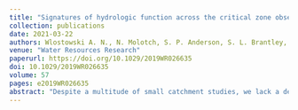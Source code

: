 ```yaml
---
title: "Signatures of hydrologic function across the critical zone observatory network"
collection: publications
date: 2021-03-22
authors: Wlostowski A. N., N. Molotch, S. P. Anderson, S. L. Brantley, J. Chorover, D. Dralle, P. Kumar, L. Li, K. A. Lohse, J. M. Mallard, J. C. McIntosh, S. F. Murphy, E. Parrish, M. Safeeq, M. Seyfried, <b>Y. Shi</b>, and C. Harman
venue: "Water Resources Research"
paperurl: https://doi.org/10.1029/2019WR026635
doi: 10.1029/2019WR026635
volume: 57
pages: e2019WR026635
abstract: "Despite a multitude of small catchment studies, we lack a deep understanding of how variations in critical zone architecture lead to variations in hydrologic states and fluxes. This study characterizes hydrologic dynamics of fifteen catchments of the US Critical Zone Observatory (CZO) Network where we hypothesized that our understanding of subsurface structure would illuminate patterns of hydrologic partitioning. The CZOs collect datasets that characterize the physical, chemical, and biological architecture of the subsurface, while also monitoring hydrologic fluxes such as streamflow, precipitation, and evapotranspiration. For the first time, we collate time series of hydrologic variables across the CZO network and begin the process of examining hydrologic signatures across sites. We find catchments with low baseflow indices and high runoff sensitivity to storage receive most of their precipitation as rain and contain clay-rich regolith profiles, prominent argillic horizons, and/or anthropogenic modifications. In contrast, sites with high baseflow indices and low runoff sensitivity to storage receive the majority of precipitation as snow and have more permeable regolith profiles. The seasonal variability of water balance components is a key control on the dynamic range of hydraulically-connected water in the critical zone. These findings lead us to posit that water balance partitioning and streamflow hydraulics are linked through the co-evolution of critical zone architecture but that much work remains to parse these controls out quantitatively."
---
```

